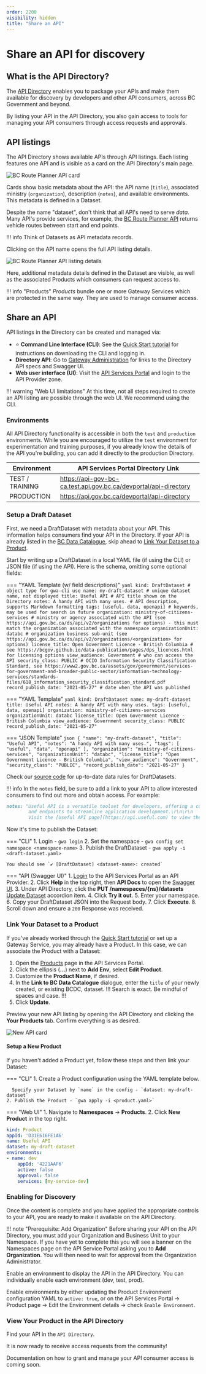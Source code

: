 ```yaml
---
order: 2200
visibility: hidden
title: "Share an API"
---
```


# Share an API for discovery

## What is the API Directory?

The [API Directory](https://api.gov.bc.ca/devportal/api-directory) enables you to package your APIs and make them available for discovery by developers and other API consumers, across BC Government and beyond.

By listing your API in the API Directory, you also gain access to tools for managing your API consumers through access requests and approvals.

## API listings

The API Directory shows available APIs through API listings. Each listing features one API and is visible as a card on the API Directory's main page.

![BC Route Planner API card](../artifacts/api-directory-card.png)

Cards show basic metadata about the API: the API name (`title`), associated ministry (`organization`), description (`notes`), and available environments. This metadata is defined in a Dataset.

Despite the name "dataset", don't think that all API's need to serve *data*. Many API's provide services, for example, the [BC Route Planner API](https://api.gov.bc.ca/devportal/api-directory/740?preview=false) returns vehicle routes between start and end points.

!!! info
    Think of Datasets as API metadata records.

Clicking on the API name opens the full API listing details.

![BC Route Planner API listing details](../artifacts/api-directory-listing.png)

Here, additional metadata details defined in the Dataset are visible, as well as the associated Products which consumers can request access to.

!!! info "Products"
    *Products* bundle one or more Gateway Services which are protected in the same way. They are used to manage consumer access.

## Share an API

API listings in the Directory can be created and managed via:

- ⭐ **Command Line Interface (CLI)**: See the [Quick Start tutorial](../tutorials/quick-start.md) for instructions on downloading the CLI and logging in.
- **Directory API**: Go to [Gateway Administration](../resources/gateway-admin.md#directory-api) for links to the Directory API specs and Swagger UI.
- **Web user interface (UI)**: Visit the [API Services Portal](https://api.gov.bc.ca/) and login to the API Provider zone.

!!! warning "Web UI limitations"
    At this time, not all steps required to create an API listing are possible through the web UI. We recommend using the CLI.

### Environments

All API Directory functionality is accessible in both the `test` and `production` environments. While you are encouraged to utilize the `test` environment for experimentation and training purposes, if you already know the details of the API you're building, you can add it directly to the production Directory.

| Environment     | API Services Portal Directory Link                               |
| --------------- | ---------------------------------------------------------------- |
| TEST / TRAINING | https://api-gov-bc-ca.test.api.gov.bc.ca/devportal/api-directory |
| PRODUCTION      | https://api.gov.bc.ca/devportal/api-directory                    |

### Setup a Draft Dataset

First, we need a DraftDataset with metadata about your API. This information helps consumers find your API in the Directory. If your API is already listed in the [BC Data Catalogue](https://catalogue.data.gov.bc.ca/), skip ahead to [Link Your Dataset to a Product](#link-your-dataset-to-a-product).

Start by writing up a DraftDataset in a local YAML file (if using the CLI) or JSON file (if using the API). Here is the schema, omitting some optional fields:

=== "YAML Template (w/ field descriptions)"
    ```yaml
    kind: DraftDataset # object type for gwa-cli use
    name: my-draft-dataset # unique dataset name, not displayed
    title: Useful API # API title shown on the Directory
    notes: A handy API with many uses. # API description, supports Markdown formatting
    tags: [useful, data, openapi] # keywords, may be used for search in future
    organization: ministry-of-citizens-services # ministry or agency associated with the API (see https://api.gov.bc.ca/ds/api/v2/organizations for options) - this must match the organization associated with the namespace
    organizationUnit: databc # organization business sub-unit (see https://api.gov.bc.ca/ds/api/v2/organizations/<organization> for options)
    license_title: Open Government Licence - British Columbia # see https://bcgov.github.io/data-publication/pages/dps_licences.html for licensing options
    view_audience: Government # who can access the API
    security_class: PUBLIC # OCIO Information Security Classification Standard, see https://www2.gov.bc.ca/assets/gov/government/services-for-government-and-broader-public-sector/information-technology-services/standards-files/618_information_security_classification_standard.pdf
    record_publish_date: "2021-05-27" # date when the API was published
    ```

=== "YAML Template"
    ```yaml
    kind: DraftDataset
    name: my-draft-dataset
    title: Useful API
    notes: A handy API with many uses.
    tags: [useful, data, openapi]
    organization: ministry-of-citizens-services
    organizationUnit: databc
    license_title: Open Government Licence - British Columbia
    view_audience: Government
    security_class: PUBLIC
    record_publish_date: "2021-05-27"
    ```

=== "JSON Template"
    ```json
    {
    "name": "my-draft-dataset",
    "title": "Useful API",
    "notes": "A handy API with many uses.",
    "tags": [
        "useful",
        "data",
        "openapi"
    ],
    "organization": "ministry-of-citizens-services",
    "organizationUnit": "databc",
    "license_title": "Open Government Licence - British Columbia",
    "view_audience": "Government",
    "security_class": "PUBLIC",
    "record_publish_date": "2021-05-27"
    }
    ```

Check our [source code](https://github.com/bcgov/api-services-portal/blob/dev/src/batch/data-rules.js#L116) for up-to-date data rules for DraftDatasets.

!!! info
  In the `notes` field, be sure to add a link to your API to allow interested consumers to find out more and obtain access. For example:

  ```md
  notes: "Useful API is a versatile toolset for developers, offering a comprehensive suite of functions 
          and endpoints to streamline application development.\r\n\r\n
          Visit the [Useful API page](https://api.useful.com) to view the API spec and request access."
  ```

Now it's time to publish the Dataset:

=== "CLI"
    1. Login - `gwa login`
    2. Set the namespace - `gwa config set namespace <namespace-name>`
    3. Publish the DraftDataset - `gwa apply -i <draft-dataset.yaml>`

    You should see `✔ [DraftDataset] <dataset-name>: created`

=== "API (Swagger UI)"
    1. [Login](https://api.gov.bc.ca/login?identity=provider&f=%2F) to the API Services Portal as an API Provider.
    2. Click **Help** in the top right, then **API Docs** to open the [Swagger UI](https://api.gov.bc.ca/ds/api/v2/console/).
    3. Under API Directory, click the **PUT /namespaces/{ns}/datasets** [Update Dataset](https://api.gov.bc.ca/ds/api/v2/console/#/API%20Directory/put-dataset) accordion item.
    4. Click **Try it out**.
    5. Enter your namespace.
    6. Copy your DraftDataset JSON into the Request body.
    7. Click **Execute**.
    8. Scroll down and ensure a `200` Response was received.


### Link Your Dataset to a Product

If you've already worked through the [Quick Start tutorial](../tutorial/quick-start.md) or set up a Gateway Service, you may already have a Product. In this case, we can associate the Product with a Dataset:

1. Open the [Products](https://api.gov.bc.ca/manager/products) page in the API Services Portal.
2. Click the ellipsis (**...**) next to **Add Env**, select **Edit Product**.
3. Customize the **Product Name**, if desired.
4. In the **Link to BC Data Catalogue** dialogue, enter the `title` of your newly created, or existing BCDC, dataset.
!!!
Search is exact. Be mindful of spaces and case.
!!!
5. Click **Update**.

Preview your new API listing by opening the API Directory and clicking the **Your Products** tab. Confirm everything is as desired.

![New API card](../artifacts/new-api-directory-card.png)

#### Setup a New Product

If you haven't added a Product yet, follow these steps and then link your Dataset:

=== "CLI"
    1. Create a Product configuration using the YAML template below.
      
      Specify your Dataset by `name` in the config - `dataset: my-draft-dataset`
    2. Publish the Product - `gwa apply -i <product.yaml>`
=== "Web UI"
    1. Navigate to **Namespaces** -> **Products**.
    2. Click **New Product** in the top right.

<!-- TODO: describe product fields -->
```yaml title="Product YAML Template"
kind: Product
appId: 'D31E616FE1A6'
name: Useful API
dataset: my-draft-dataset
environments:
- name: dev
    appId: '4221AAF6'
    active: false
    approval: false
    services: [my-service-dev]
```

### Enabling for Discovery

Once the content is complete and you have applied the appropriate controls to your API, you are ready to make it available on the API Directory.

!!! note "Prerequisite: Add Organization"
    Before sharing your API on the API Directory, you must add your Organization and Business Unit to your Namespace. If you have yet to complete this you will see a banner on the Namespaces page on the API Service Portal asking you to **Add Organization**. You will then need to wait for approval from the Organization Administrator.

Enable an environment to display the API in the API Directory. You can individually enable each environment (dev, test, prod). 

Enable environments by either updating the Product Environment configuration YAML to `active: true`, or on the API Services Portal -> Product page -> Edit the Environment details -> check `Enable Environment`.

### View Your Product in the API Directory

Find your API in the `API Directory`.

It is now ready to receive access requests from the community!

Documentation on how to grant and manage your API consumer access is coming soon.